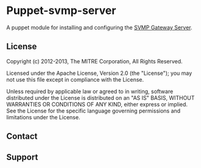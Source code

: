 Puppet-svmp-server
===

A puppet module for installing and configuring the [SVMP Gateway Server](https://github.com/SVMP/svmp-server).

License
---

Copyright (c) 2012-2013, The MITRE Corporation, All Rights Reserved.

Licensed under the Apache License, Version 2.0 (the "License");
you may not use this file except in compliance with the License.

Unless required by applicable law or agreed to in writing, software
distributed under the License is distributed on an "AS IS" BASIS,
WITHOUT WARRANTIES OR CONDITIONS OF ANY KIND, either express or implied.
See the License for the specific language governing permissions and
limitations under the License.

Contact
---


Support
---
